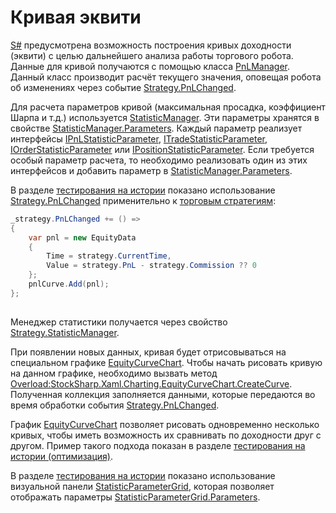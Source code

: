 # Кривая эквити

[S\#](StockSharpAbout.md) предусмотрена возможность построения кривых доходности (эквити) с целью дальнейшего анализа работы торгового робота. Данные для кривой получаются с помощью класса [PnLManager](../api/StockSharp.Algo.PnL.PnLManager.html). Данный класс производит расчёт текущего значения, оповещая робота об изменениях через событие [Strategy.PnLChanged](../api/StockSharp.Algo.Strategies.Strategy.PnLChanged.html). 

Для расчета параметров кривой (максимальная просадка, коэффициент Шарпа и т.д.) используется [StatisticManager](../api/StockSharp.Algo.Statistics.StatisticManager.html). Эти параметры хранятся в свойстве [StatisticManager.Parameters](../api/StockSharp.Algo.Statistics.StatisticManager.Parameters.html). Каждый параметр реализует интерфейсы [IPnLStatisticParameter](../api/StockSharp.Algo.Statistics.IPnLStatisticParameter.html), [ITradeStatisticParameter](../api/StockSharp.Algo.Statistics.ITradeStatisticParameter.html), [IOrderStatisticParameter](../api/StockSharp.Algo.Statistics.IOrderStatisticParameter.html) или [IPositionStatisticParameter](../api/StockSharp.Algo.Statistics.IPositionStatisticParameter.html). Если требуется особый параметр расчета, то необходимо реализовать один из этих интерфейсов и добавить параметр в [StatisticManager.Parameters](../api/StockSharp.Algo.Statistics.StatisticManager.Parameters.html). 

В разделе [тестирования на истории](StrategyTestingHistory.md) показано использование [Strategy.PnLChanged](../api/StockSharp.Algo.Strategies.Strategy.PnLChanged.html) применительно к [торговым стратегиям](Strategy.md): 

```cs
_strategy.PnLChanged += () =>
{
	var pnl = new EquityData
	{
		Time = strategy.CurrentTime,
		Value = strategy.PnL - strategy.Commission ?? 0
	};
	pnlCurve.Add(pnl);
};      
      
```

Менеджер статистики получается через свойство [Strategy.StatisticManager](../api/StockSharp.Algo.Strategies.Strategy.StatisticManager.html). 

При появлении новых данных, кривая будет отрисовываться на специальном графике [EquityCurveChart](../api/StockSharp.Xaml.Charting.EquityCurveChart.html). Чтобы начать рисовать кривую на данном графике, необходимо вызвать метод [Overload:StockSharp.Xaml.Charting.EquityCurveChart.CreateCurve](../api/Overload:StockSharp.Xaml.Charting.EquityCurveChart.CreateCurve.html). Полученная коллекция заполняется данными, которые передаются во время обработки события [Strategy.PnLChanged](../api/StockSharp.Algo.Strategies.Strategy.PnLChanged.html). 

График [EquityCurveChart](../api/StockSharp.Xaml.Charting.EquityCurveChart.html) позволяет рисовать одновременно несколько кривых, чтобы иметь возможность их сравнивать по доходности друг с другом. Пример такого подхода показан в разделе [тестирования на истории (оптимизация)](StrategyTestingOptimization.md). 

В разделе [тестирования на истории](StrategyTestingHistory.md) показано использование визуальной панели [StatisticParameterGrid](../api/StockSharp.Xaml.StatisticParameterGrid.html), которая позволяет отображать параметры [StatisticParameterGrid.Parameters](../api/StockSharp.Xaml.StatisticParameterGrid.Parameters.html). 
